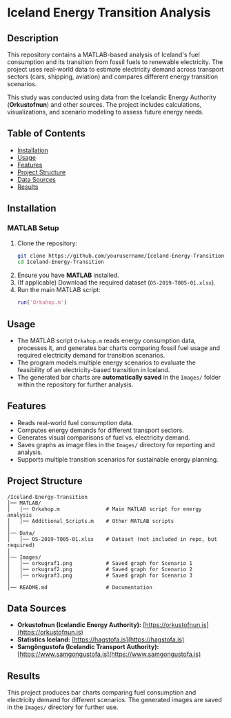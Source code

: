 # **Iceland Energy Transition Analysis**

## **Description**  
This repository contains a MATLAB-based analysis of Iceland's fuel consumption and its transition from fossil fuels to renewable electricity. The project uses real-world data to estimate electricity demand across transport sectors (cars, shipping, aviation) and compares different energy transition scenarios.

This study was conducted using data from the Icelandic Energy Authority (**Orkustofnun**) and other sources. The project includes calculations, visualizations, and scenario modeling to assess future energy needs.

## **Table of Contents**  
- [Installation](#installation)  
- [Usage](#usage)  
- [Features](#features)  
- [Project Structure](#project-structure)  
- [Data Sources](#data-sources)  
- [Results](#results)  

## **Installation**  

### **MATLAB Setup**  
1. Clone the repository:  
   ```bash
   git clone https://github.com/yourusername/Iceland-Energy-Transition.git
   cd Iceland-Energy-Transition
   ```
2. Ensure you have **MATLAB** installed.  
3. (If applicable) Download the required dataset (`OS-2019-T005-01.xlsx`).  
4. Run the main MATLAB script:  
   ```matlab
   run('Orkahop.m')
   ```

## **Usage**  
- The MATLAB script `Orkahop.m` reads energy consumption data, processes it, and generates bar charts comparing fossil fuel usage and required electricity demand for transition scenarios.  
- The program models multiple energy scenarios to evaluate the feasibility of an electricity-based transition in Iceland.  
- The generated bar charts are **automatically saved** in the `Images/` folder within the repository for further analysis.  

## **Features**  
- Reads real-world fuel consumption data.  
- Computes energy demands for different transport sectors.  
- Generates visual comparisons of fuel vs. electricity demand.  
- Saves graphs as image files in the `Images/` directory for reporting and analysis.  
- Supports multiple transition scenarios for sustainable energy planning.  

## **Project Structure**  
```
/Iceland-Energy-Transition
│── MATLAB/
│   │── Orkahop.m               # Main MATLAB script for energy analysis
│   │── Additional_Scripts.m    # Other MATLAB scripts
│
│── Data/
│   │── OS-2019-T005-01.xlsx    # Dataset (not included in repo, but required)
│
│── Images/
│   │── orkugraf1.png           # Saved graph for Scenario 1
│   │── orkugraf2.png           # Saved graph for Scenario 2
│   │── orkugraf3.png           # Saved graph for Scenario 3
│
│── README.md                   # Documentation
```

## **Data Sources**  
- **Orkustofnun (Icelandic Energy Authority):** [https://orkustofnun.is](https://orkustofnun.is)  
- **Statistics Iceland:** [https://hagstofa.is](https://hagstofa.is)  
- **Samgöngustofa (Icelandic Transport Authority):** [https://www.samgongustofa.is](https://www.samgongustofa.is)  

## **Results**  
This project produces bar charts comparing fuel consumption and electricity demand for different scenarios. The generated images are saved in the `Images/` directory for further use.

